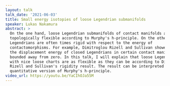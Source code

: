 ```yaml
---
layout: talk
talk_date: '2021-06-03'
title: Small energy isotopies of loose Legendrian submanifolds
speaker: Lukas Nakamura
abstract: >
  On the one hand, loose Legendrian submanifolds of contact manifolds are
  topologically flexible according to Murphy's h-principle. On the other hand,
  Legendrians are often times rigid with respect to the energy of
  contactomorphisms. For example, Dimitroglou Rizell and Sullivan showed that
  the displacement energy of closed Legendrians in certain contact manifolds is
  bounded away from zero. In this talk, I will explain that loose Legendrians
  with nice loose charts are as flexible as they can be according to Dimitroglou
  Rizell and Sullivan's rigidity result. The result can be interpreted as a
  quantitative version of Murphy's h-principle.
video_url: https://youtu.be/YaCIhOJa55M
---
```

